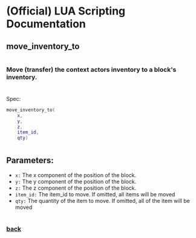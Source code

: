 
# (Official) LUA Scripting Documentation

## move_inventory_to
#
### Move (transfer) the context actors inventory to a block's inventory.
#
Spec:
```lua
move_inventory_to(
	x,
	y,
	z,
	item_id,
	qty)
```
#
## Parameters:
- `x:` The x component of the position of the block.
- `y:` The y component of the position of the block.
- `z:` The z component of the position of the block.
- `item_id:` The item_id to move. If omitted, all items will be moved
- `qty:` The quantity of the item to move. If omitted, all of the item will be moved
#
### [back](../inventory)
